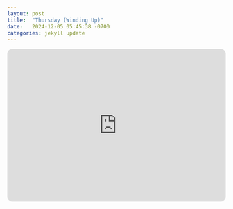 ```yaml
---
layout: post
title:  "Thursday (Winding Up)"
date:   2024-12-05 05:45:38 -0700
categories: jekyll update
---
```

<iframe style="border-radius:12px" src="https://open.spotify.com/embed/playlist/0bIfRewAonH1PWKdypiuqa?utm_source=generator" width="100%" height="352" frameBorder="0" allowfullscreen="" allow="autoplay; clipboard-write; encrypted-media; fullscreen; picture-in-picture" loading="lazy"></iframe>
